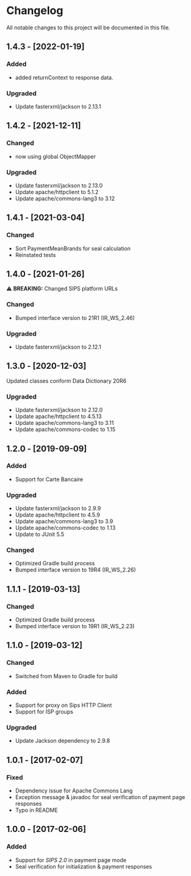 # Changelog
All notable changes to this project will be documented in this file.

## 1.4.3 - [2022-01-19]
### Added
- added returnContext to response data.

### Upgraded
- Update fasterxml/jackson to 2.13.1

## 1.4.2 - [2021-12-11]
### Changed
- now using global ObjectMapper

### Upgraded
- Update fasterxml/jackson to 2.13.0
- Update apache/httpclient to 5.1.2
- Update apache/commons-lang3 to 3.12

## 1.4.1 - [2021-03-04]
### Changed
- Sort PaymentMeanBrands for seal calculation
- Reinstated tests


## 1.4.0 - [2021-01-26]
:warning: **BREAKING:** Changed SIPS platform URLs

### Changed
- Bumped interface version to 21R1 (IR_WS_2.46)

### Upgraded
- Update fasterxml/jackson to 2.12.1

## 1.3.0 - [2020-12-03]
Updated classes conform Data Dictionary 20R6


### Upgraded
- Update fasterxml/jackson to 2.12.0
- Update apache/httpclient to 4.5.13
- Update apache/commons-lang3 to 3.11
- Update apache/commons-codec to 1.15

## 1.2.0 - [2019-09-09]
### Added
- Support for Carte Bancaire

### Upgraded
- Update fasterxml/jackson to 2.9.9
- Update apache/httpclient to 4.5.9
- Update apache/commons-lang3 to 3.9
- Update apache/commons-codec to 1.13
- Update to JUnit 5.5

### Changed
- Optimized Gradle build process
- Bumped interface version to 19R4 (IR_WS_2.26)

## 1.1.1 - [2019-03-13]

### Changed
- Optimized Gradle build process
- Bumped interface version to 19R1 (IR_WS_2.23)

## 1.1.0 - [2019-03-12]

### Changed
- Switched from Maven to Gradle for build

### Added
- Support for proxy on Sips HTTP Client
- Support for ISP groups

### Upgraded
- Update Jackson dependency to 2.9.8

## 1.0.1 - [2017-02-07]

### Fixed
- Dependency issue for Apache Commons Lang
- Exception message & javadoc for seal verification of payment page responses
- Typo in README

## 1.0.0 - [2017-02-06]

### Added
- Support for _SIPS 2.0_ in payment page mode
- Seal verification for initialization & payment responses
